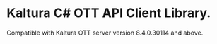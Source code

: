 # Kaltura C# OTT API Client Library.
Compatible with Kaltura OTT server version 8.4.0.30114 and above.
